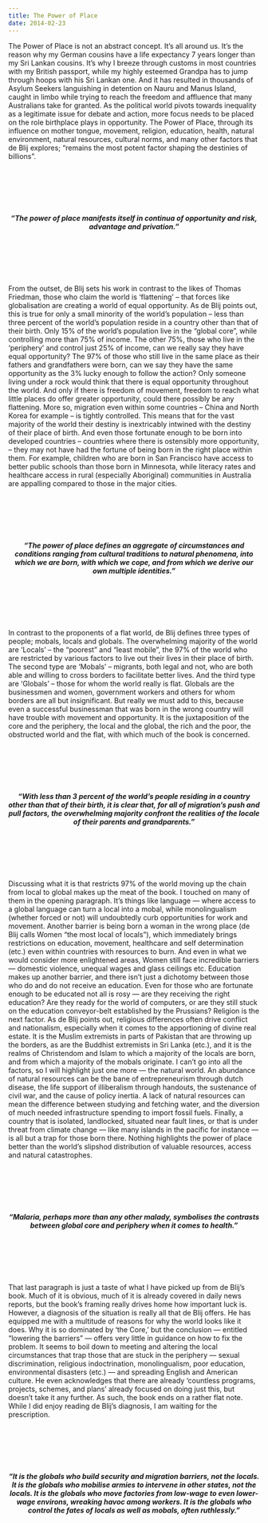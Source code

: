```yaml
---
title: The Power of Place
date: 2014-02-23
---
```


<!--kg-card-begin: html--><p>The Power of Place is not an abstract concept. It’s all around us. It’s the reason why my German cousins have a life expectancy 7 years longer than my Sri Lankan cousins. It’s why I breeze through customs in most countries with my British passport, while my highly esteemed Grandpa has to jump through hoops with his Sri Lankan one. And it has resulted in thousands of Asylum Seekers languishing in detention on Nauru and Manus Island, caught in limbo while trying to reach the freedom and affluence that many Australians take for granted. As the political world pivots towards inequality as a legitimate issue for debate and action, more focus needs to be placed on the role birthplace plays in opportunity. The Power of Place, through its influence on mother tongue, movement, religion, education, health, natural environment, natural resources, cultural norms, and many other factors that de Blij explores; “remains the most potent factor shaping the destinies of billions”.</p><br>
<p> </p><br>
<p style="text-align: center;"><strong><em>“The power of place manifests itself in continua of opportunity and risk, advantage and privation.”</em></strong></p><br>
<p>&nbsp;</p><br>
<p>From the outset, de Blij sets his work in contrast to the likes of Thomas Friedman, those who claim the world is ‘flattening’ &#8211; that forces like globalisation are creating a world of equal opportunity. As de Blij points out, this is true for only a small minority of the world’s population &#8211; less than three percent of the world’s population reside in a country other than that of their birth. Only 15% of the world’s population live in the “global core”, while controlling more than 75% of income. The other 75%, those who live in the ‘periphery’ and control just 25% of income, can we really say they have equal opportunity? The 97% of those who still live in the same place as their fathers and grandfathers were born, can we say they have the same opportunity as the 3% lucky enough to follow the action? Only someone living under a rock would think that there is equal opportunity throughout the world. And only if there is freedom of movement, freedom to reach what little places do offer greater opportunity, could there possibly be any flattening. More so, migration even within some countries &#8211; China and North Korea for example &#8211; is tightly controlled. This means that for the vast majority of the world their destiny is inextricably intwined with the destiny of their place of birth. And even those fortunate enough to be born into developed countries &#8211; countries where there is ostensibly more opportunity, &#8211; they may not have had the fortune of being born in the right place within them. For example, children who are born in San Francisco have access to better public schools than those born in Minnesota, while literacy rates and healthcare access in rural (especially Aboriginal) communities in Australia are appalling compared to those in the major cities.</p><br>
<p> </p><br>
<p style="text-align: center;"><em><strong>“The power of place defines an aggregate of circumstances and conditions ranging from cultural traditions to natural phenomena, into which we are born, with which we cope, and from which we derive our own multiple identities.”</strong></em></p><br>
<p>&nbsp;</p><br>
<p>In contrast to the proponents of a flat world, de Blij defines three types of people; mobals, locals and globals. The overwhelming majority of the world are ‘Locals’ &#8211; the “poorest” and “least mobile”, the 97% of the world who are restricted by various factors to live out their lives in their place of birth. The second type are ‘Mobals&#8217; &#8211; migrants, both legal and not, who are both able and willing to cross borders to facilitate better lives. And the third type are ‘Globals’ &#8211; those for whom the world really is flat. Globals are the businessmen and women, government workers and others for whom borders are all but insignificant. But really we must add to this, because even a successful businessman that was born in the wrong country will have trouble with movement and opportunity. It is the juxtaposition of the core and the periphery, the local and the global, the rich and the poor, the obstructed world and the flat, with which much of the book is concerned.</p><br>
<p> </p><br>
<p style="text-align: center;"><em><strong>“With less than 3 percent of the world’s people residing in a country other than that of their birth, it is clear that, for all of migration’s push and pull factors, the overwhelming majority confront the realities of the locale of their parents and grandparents.”</strong></em></p><br>
<p>&nbsp;</p><br>
<p>Discussing what it is that restricts 97% of the world moving up the chain from local to global makes up the meat of the book. I touched on many of them in the opening paragraph. It’s things like language — where access to a global language can turn a local into a mobal, while monolingualism (whether forced or not) will undoubtedly curb opportunities for work and movement. Another barrier is being born a woman in the wrong place (de Blij calls Women “the most local of locals”), which immediately brings restrictions on education, movement, healthcare and self determination (etc.) even within countries with resources to burn. And even in what we would consider more enlightened areas, Women still face incredible barriers — domestic violence, unequal wages and glass ceilings etc. Education makes up another barrier, and there isn’t just a dichotomy between those who do and do not receive an education. Even for those who are fortunate enough to be educated not all is rosy — are they receiving the right education? Are they ready for the world of computers, or are they still stuck on the education conveyor-belt established by the Prussians? Religion is the next factor. As de Blij points out, religious differences often drive conflict and nationalism, especially when it comes to the apportioning of divine real estate. It is the Muslim extremists in parts of Pakistan that are throwing up the borders, as are the Buddhist extremists in Sri Lanka (etc.), and it is the realms of Christendom and Islam to which a majority of the locals are born, and from which a majority of the mobals originate. I can’t go into all the factors, so I will highlight just one more — the natural world. An abundance of natural resources can be the bane of entrepreneurism through dutch disease, the life support of illiberalism through handouts, the sustenance of civil war, and the cause of policy inertia. A lack of natural resources can mean the difference between studying and fetching water, and the diversion of much needed infrastructure spending to import fossil fuels. Finally, a country that is isolated, landlocked, situated near fault lines, or that is under threat from climate change — like many islands in the pacific for instance — is all but a trap for those born there. Nothing highlights the power of place better than the world’s slipshod distribution of valuable resources, access and natural catastrophes.</p><br>
<p> </p><br>
<p style="text-align: center;"><strong><em>“Malaria, perhaps more than any other malady, symbolises the contrasts between global core and periphery when it comes to health.”</em></strong></p><br>
<p>&nbsp;</p><br>
<p>That last paragraph is just a taste of what I have picked up from de Blij’s book. Much of it is obvious, much of it is already covered in daily news reports, but the book’s framing really drives home how important luck is. However, a diagnosis of the situation is really all that de Blij offers. He has equipped me with a multitude of reasons for why the world looks like it does. Why it is so dominated by ‘the Core,&#8217; but the conclusion — entitled “lowering the barriers” — offers very little in guidance on how to fix the problem. It seems to boil down to meeting and altering the local circumstances that trap those that are stuck in the periphery — sexual discrimination, religious indoctrination, monolingualism, poor education, environmental disasters (etc.) — and spreading English and American culture. He even acknowledges that there are already ‘countless programs, projects, schemes, and plans’ already focused on doing just this, but doesn’t take it any further. As such, the book ends on a rather flat note. While I did enjoy reading de Blij’s diagnosis, I am waiting for the prescription.</p><br>
<p> </p><br>
<p style="text-align: center;"><strong><em>“It is the globals who build security and migration barriers, not the locals. It is the globals who mobilise armies to intervene in other states, not the locals. It is the globals who move factories from low-wage to even lower-wage environs, wreaking havoc among workers. It is the globals who control the fates of locals as well as mobals, often ruthlessly.”</em></strong></p><br>
<p>&nbsp;</p><br>
<!--kg-card-end: html-->
